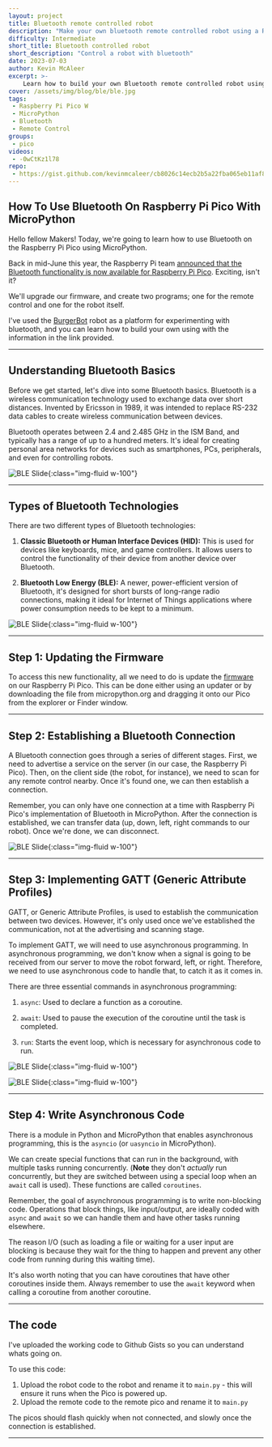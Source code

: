 ```yaml
---
layout: project
title: Bluetooth remote controlled robot
description: "Make your own bluetooth remote controlled robot using a Raspberry Pi Pico W and MicroPython"
difficulty: Intermediate
short_title: Bluetooth controlled robot
short_description: "Control a robot with bluetooth"
date: 2023-07-03
author: Kevin McAleer
excerpt: >-
    Learn how to build your own Bluetooth remote controlled robot using a Raspberry Pi Pico and MicroPython
cover: /assets/img/blog/ble/ble.jpg
tags: 
 - Raspberry Pi Pico W
 - MicroPython
 - Bluetooth
 - Remote Control
groups:
 - pico
videos:
 - -0wCtKz1l78
repo:
 - https://gist.github.com/kevinmcaleer/cb8026c14ecb2b5a22fba065eb11af8c
---
```


## How To Use Bluetooth On Raspberry Pi Pico With MicroPython

Hello fellow Makers! Today, we're going to learn how to use Bluetooth on the Raspberry Pi Pico using MicroPython.

Back in mid-June this year, the Raspberry Pi team [announced that the Bluetooth functionality is now available for Raspberry Pi Pico](https://www.raspberrypi.com/news/new-functionality-bluetooth-for-pico-w/). Exciting, isn't it?

We'll upgrade our firmware, and create two programs; one for the remote control and one for the robot itself.

I've used the [BurgerBot](/burgerbot) robot as a platform for experimenting with bluetooth, and you can learn how to build your own using with the information in the link provided.

---

## Understanding Bluetooth Basics

Before we get started, let's dive into some Bluetooth basics. Bluetooth is a wireless communication technology used to exchange data over short distances. Invented by Ericsson in 1989, it was intended to replace RS-232 data cables to create wireless communication between devices.

Bluetooth operates between 2.4 and 2.485 GHz in the ISM Band, and typically has a range of up to a hundred meters. It's ideal for creating personal area networks for devices such as smartphones, PCs, peripherals, and even for controlling robots.

![BLE Slide](/assets/img/blog/ble/ble01.jpg){:class="img-fluid w-100"}

---

## Types of Bluetooth Technologies

There are two different types of Bluetooth technologies:

1. **Classic Bluetooth or Human Interface Devices (HID):** This is used for devices like keyboards, mice, and game controllers. It allows users to control the functionality of their device from another device over Bluetooth.

2. **Bluetooth Low Energy (BLE):** A newer, power-efficient version of Bluetooth, it's designed for short bursts of long-range radio connections, making it ideal for Internet of Things applications where power consumption needs to be kept to a minimum. 

![BLE Slide](/assets/img/blog/ble/ble02.jpg){:class="img-fluid w-100"}

---

## Step 1: Updating the Firmware

To access this new functionality, all we need to do is update the [firmware](https://github.com/pimoroni/pimoroni-pico/releases) on our Raspberry Pi Pico. This can be done either using an updater or by downloading the file from micropython.org and dragging it onto our Pico from the explorer or Finder window.

---

## Step 2: Establishing a Bluetooth Connection

A Bluetooth connection goes through a series of different stages. First, we need to advertise a service on the server (in our case, the Raspberry Pi Pico). Then, on the client side (the robot, for instance), we need to scan for any remote control nearby. Once it's found one, we can then establish a connection.

Remember, you can only have one connection at a time with Raspberry Pi Pico's implementation of Bluetooth in MicroPython. After the connection is established, we can transfer data (up, down, left, right commands to our robot). Once we're done, we can disconnect.

![BLE Slide](/assets/img/blog/ble/ble03.jpg){:class="img-fluid w-100"}

---

## Step 3: Implementing GATT (Generic Attribute Profiles)

GATT, or Generic Attribute Profiles, is used to establish the communication between two devices. However, it's only used once we've established the communication, not at the advertising and scanning stage.

To implement GATT, we will need to use asynchronous programming. In asynchronous programming, we don't know when a signal is going to be received from our server to move the robot forward, left, or right. Therefore, we need to use asynchronous code to handle that, to catch it as it comes in.

There are three essential commands in asynchronous programming:

1. `async`: Used to declare a function as a coroutine.

2. `await`: Used to pause the execution of the coroutine until the task is completed. 

3. `run`: Starts the event loop, which is necessary for asynchronous code to run.

![BLE Slide](/assets/img/blog/ble/ble04.jpg){:class="img-fluid w-100"}

![BLE Slide](/assets/img/blog/ble/ble05.jpg){:class="img-fluid w-100"}

---

## Step 4: Write Asynchronous Code

There is a module in Python and MicroPython that enables asynchronous programming, this is the `asyncio` (or `uasyncio` in MicroPython).

We can create special functions that can run in the background, with multiple tasks running concurrently. (**Note** they don't *actually* run concurrently, but they are switched between using a special loop when an `await` call is used). These functions are called `coroutines`.

Remember, the goal of asynchronous programming is to write non-blocking code. Operations that block things, like input/output, are ideally coded with `async` and `await` so we can handle them and have other tasks running elsewhere. 

The reason I/O (such as loading a file or waiting for a user input are blocking is because they wait for the thing to happen and prevent any other code from running during this waiting time).

It's also worth noting that you can have coroutines that have other coroutines inside them. Always remember to use the `await` keyword when calling a coroutine from another coroutine.

---

## The code

I've uploaded the working code to Github Gists so you can understand whats going on.

<script src="https://gist.github.com/kevinmcaleer/cb8026c14ecb2b5a22fba065eb11af8c.js"></script>

To use this code:

1. Upload the robot code to the robot and rename it to `main.py` - this will ensure it runs when the Pico is powered up.
2. Upload the remote code to the remote pico and rename it to `main.py`

The picos should flash quickly when not connected, and slowly once the connection is established.

---
